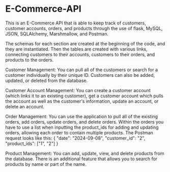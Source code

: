 # E-Commerce-API

This is an E-Commerce API that is able to keep track of customers, customer accounts, orders, and products through the use of flask, MySQL, JSON, SQLAlchemy, Marshmallow, and Postman. 

The schemas for each section are created at the beginning of the code, and they are instantiated. Then the tables are created with various links, connecting customers to their accounts, customers to their orders, and products to the orders.

Customer Management:
You can pull all of the customers or search for a customer individually by their unique ID. Customers can also be added, updated, or deleted from the database.

Customer Account Management:
You can create a customer account (which links it to an existing customer), get a customer account which pulls the account as well as the customer's information, update an account, or delete an account.

Order Management:
You can use the application to pull all of the existing orders, add orders, update orders, and delete orders. Within the orders you have to use a list when inputting the product_ids for adding and updating orders, allowing each order to contain multiple products. The Postman request looks like this:
{
    "date": "2024-09-08",
    "customer_id": "2",
    "product_ids": ["1", "2"]
}

Product Management:
You can add, update, view, and delete products from the database. There is an additional feature that allows you to search for products by name or part of the name.